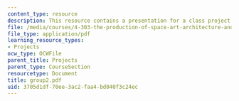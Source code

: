 ```yaml
---
content_type: resource
description: This resource contains a presentation for a class project.
file: /media/courses/4-303-the-production-of-space-art-architecture-and-urbanism-in-dialogue-fall-2006/3705d1df70ee3ac2faa4bd040f3c24ec_group2.pdf
file_type: application/pdf
learning_resource_types:
- Projects
ocw_type: OCWFile
parent_title: Projects
parent_type: CourseSection
resourcetype: Document
title: group2.pdf
uid: 3705d1df-70ee-3ac2-faa4-bd040f3c24ec
---
```

